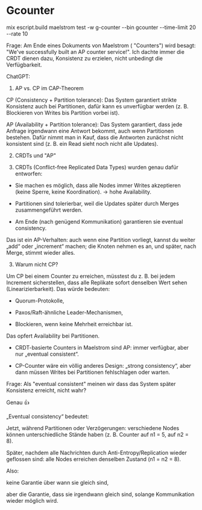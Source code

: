 # Gcounter

mix escript.build
maelstrom test -w g-counter --bin gcounter --time-limit 20 --rate 10

Frage: Am Ende eines Dokuments von Maelstrom ( "Counters") wird besagt: "We've successfully built an AP counter service!". 
Ich dachte immer die CRDT dienen dazu, 
Konsistenz zu erzielen, nicht unbedingt die Verfügbarkeit.

ChatGPT: 

1. AP vs. CP im CAP-Theorem

  CP (Consistency + Partition tolerance):
  Das System garantiert strikte Konsistenz auch bei Partitionen, dafür kann es unverfügbar werden (z. B. Blockieren von Writes bis Partition vorbei ist).

  AP (Availability + Partition tolerance):
  Das System garantiert, dass jede Anfrage irgendwann eine Antwort bekommt, auch wenn Partitionen bestehen. Dafür nimmt man in Kauf, dass die Antworten zunächst nicht konsistent sind (z. B. ein Read sieht noch nicht alle Updates).

2. CRDTs und "AP"

1. CRDTs (Conflict-free Replicated Data Types) wurden genau dafür entworfen:
- Sie machen es möglich, dass alle Nodes immer Writes akzeptieren (keine Sperre, keine Koordination). -> hohe Availability.

- Partitionen sind tolerierbar, weil die Updates später durch Merges zusammengeführt werden.

- Am Ende (nach genügend Kommunikation) garantieren sie eventual consistency.

Das ist ein AP-Verhalten: auch wenn eine Partition vorliegt, kannst du weiter „add“ oder „increment“ machen; die Knoten nehmen es an, und später, nach Merge, stimmt wieder alles.

3. Warum nicht CP?

Um CP bei einem Counter zu erreichen, müsstest du z. B. bei jedem Increment sicherstellen, dass alle Replikate sofort denselben Wert sehen (Linearizierbarkeit).
Das würde bedeuten:

- Quorum-Protokolle,

- Paxos/Raft-ähnliche Leader-Mechanismen,

- Blockieren, wenn keine Mehrheit erreichbar ist.

Das opfert Availability bei Partitionen.

- CRDT-basierte Counters in Maelstrom sind AP: immer verfügbar, aber nur „eventual consistent“.

- CP-Counter wäre ein völlig anderes Design: „strong consistency“, aber dann müssen Writes bei Partitionen fehlschlagen oder warten.

Frage: Als "eventual consistent" meinen wir dass das System später Konsistenz erreicht, nicht wahr?

Genau 👍

„Eventual consistency“ bedeutet:

Jetzt, während Partitionen oder Verzögerungen: verschiedene Nodes können unterschiedliche Stände haben (z. B. Counter auf n1 = 5, auf n2 = 8).

Später, nachdem alle Nachrichten durch Anti-Entropy/Replication wieder geflossen sind: alle Nodes erreichen denselben Zustand (n1 = n2 = 8).

Also:

keine Garantie über wann sie gleich sind,

aber die Garantie, dass sie irgendwann gleich sind, solange Kommunikation wieder möglich wird.
